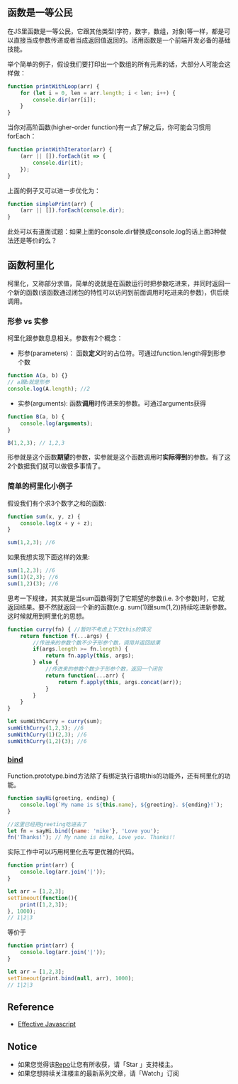 ## 函数是一等公民

在JS里函数是一等公民，它跟其他类型(字符，数字，数组，对象)等一样，都是可以直接当成参数传递或者当成返回值返回的。活用函数是一个前端开发必备的基础技能。

举个简单的例子，假设我们要打印出一个数组的所有元素的话，大部分人可能会这样做：

```javascript
function printWithLoop(arr) {
    for (let i = 0, len = arr.length; i < len; i++) {
        console.dir(arr[i]);
    }
}
```

当你对高阶函数(higher-order function)有一点了解之后，你可能会习惯用forEach：

```javascript
function printWithIterator(arr) {
    (arr || []).forEach(it => {
        console.dir(it);
    });
}
```

上面的例子又可以进一步优化为：

```javascript
function simplePrint(arr) {
    (arr || []).forEach(console.dir);
}
```

此处可以有道面试题：如果上面的console.dir替换成console.log的话上面3种做法还是等价的么？

## 函数柯里化

柯里化，又称部分求值，简单的说就是在函数运行时把参数吃进来，并同时返回一个新的函数(该函数通过闭包的特性可以访问到前面调用时吃进来的参数)，供后续调用。

### 形参 vs 实参

柯里化跟参数息息相关。参数有2个概念：

* 形参(parameters)： 函数**定义**时的占位符。可通过function.length得到形参个数

```javascript
function A(a, b) {}
// a跟b就是形参
console.log(A.length); //2
```

* 实参(arguments): 函数**调用**时传进来的参数。可通过arguments获得

```javascript
function B(a, b) {
    console.log(arguments);
}

B(1,2,3); // 1,2,3
```

形参就是这个函数**期望**的参数，实参就是这个函数调用时**实际得到**的参数。有了这2个数据我们就可以做很多事情了。

### 简单的柯里化小例子

假设我们有个求3个数字之和的函数:

```javascript
function sum(x, y, z) {
    console.log(x + y + z);
}

sum(1,2,3); //6
```

如果我想实现下面这样的效果:

```javascript
sum(1,2,3); //6
sum(1)(2,3); //6
sum(1,2)(3); //6
```

思考一下规律，其实就是当sum函数得到了它期望的参数(i.e. 3个参数)时，它就返回结果。要不然就返回一个新的函数(e.g. sum(1)跟sum(1,2))持续吃进新参数。这时候就用到柯里化的思想。

```javascript
function curry(fn) { //暂时不考虑上下文this的情况
    return function f(...args) {
        //传进来的参数个数不少于形参个数，调用并返回结果
        if(args.length >= fn.length) { 
            return fn.apply(this, args);
        } else {
            //传进来的参数个数少于形参个数，返回一个闭包
            return function(...arr) { 
                return f.apply(this, args.concat(arr));
            }
        }
    }
}

let sumWithCurry = curry(sum);
sumWithCurry(1,2,3); //6
sumWithCurry(1)(2,3); //6
sumWithCurry(1,2)(3); //6
```

### [bind](https://developer.mozilla.org/en-US/docs/Web/JavaScript/Reference/Global_Objects/Function/bind)

Function.prototype.bind方法除了有绑定执行语境this的功能外，还有柯里化的功能。

```javascript
function sayHi(greeting, ending) {
    console.log(`My name is ${this.name}, ${greeting}. ${ending}!`);
}

//这里已经把greeting吃进去了
let fn = sayHi.bind({name: 'mike'}, 'Love you'); 
fn('Thanks!'); // My name is mike, Love you. Thanks!!
```

实际工作中可以巧用柯里化去写更优雅的代码。

```javascript
function print(arr) {
    console.log(arr.join('|'));
}

let arr = [1,2,3];
setTimeout(function(){
    print([1,2,3]);
}, 1000);
// 1|2|3
```

等价于

```javascript
function print(arr) {
    console.log(arr.join('|'));
}

let arr = [1,2,3];
setTimeout(print.bind(null, arr), 1000);
// 1|2|3
```

## Reference 

* [Effective Javascript](https://github.com/n0ruSh/the-art-of-reading/blob/master/javascript/Effective%20Javascript/Effective%20JavaScript-68%20Specific%20Ways%20to%20Harness%20the%20Power%20of%20JavaScript.pdf)


## Notice

* 如果您觉得该[Repo](https://github.com/n0ruSh/the-art-of-reading/)让您有所收获，请「Star 」支持楼主。
* 如果您想持续关注楼主的最新系列文章，请「Watch」订阅